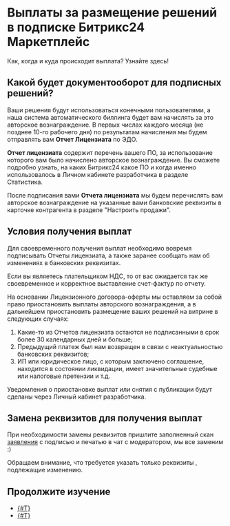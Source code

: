 # Выплаты за размещение решений в подписке Битрикс24 Маркетплейс

Как, когда и куда происходит выплата? Узнайте здесь!

## Какой будет документооборот для подписных решений?

Ваши решения будут использоваться конечными пользователями, а наша система автоматического биллинга будет вам начислять за это авторское вознаграждение. В первых числах каждого месяца (не позднее 10-го рабочего дня) по результатам начисления мы будем отправлять вам **Отчет Лицензиата** по ЭДО.

**Отчет лицензиата** содержит перечень вашего ПО, за использование которого вам было начислено авторское вознаграждение. Вы сможете подробно узнать, на каких Битрикс24 какое ПО и когда именно использовалось в Личном кабинете разработчика в разделе Статистика.

После подписания вами **Отчета лицензиата** мы будем перечислять вам авторское вознаграждение на указанные вами банковские реквизиты в карточке контрагента в разделе "Настроить продажи".

## Условия получения выплат

Для своевременного получения выплат необходимо вовремя подписывать Отчеты лицензиата, а также заранее сообщать нам об изменениях в банковских реквизитах.

Если вы являетесь плательщиком НДС, то от вас ожидается так же своевременное и корректное выставление счет-фактур по отчету.

На основании Лицензионного договора-оферты мы оставляем за собой право приостановить выплаты авторского вознаграждения, а в дальнейшем приостановить размещение ваших решений на витрине в следующих случаях:

1. Какие-то из Отчетов лицензиата остаются не подписанными в срок более 30 календарных дней и больше;
2. Предыдущий платеж был нам возвращен в связи с неактуальностью банковских реквизитов;
3. ИП или юридическое лицо, с которым заключено соглашение, находится в состоянии ликвидации, имеет значительные судебные или налоговые претензии и т.д.

Уведомления о приостановке выплат или снятия с публикации будут сделаны через Личный кабинет разработчика.

## Замена реквизитов для получения выплат

При необходимости замены реквизитов пришлите заполненный скан [заявления](https://bitrix24.team/~jzPKq) с подписью и печатью в чат с модератором, мы все заменим :)

Обращаем внимание, что требуется указать только реквизиты , подлежащие изменению.

## Продолжите изучение

- [{#T}](index.md)
- [{#T}](../monetization/subscription-details.md)